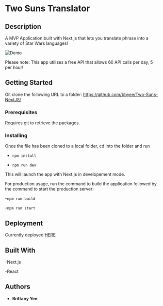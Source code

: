 # Two Suns Translator



## Description

A MVP Application built with Next.js that lets you translate phrase into a variety of Star Wars languages! 


![Demo](demo/main.gif)




Please note: This app utilizes a free API that allows 60 API calls per day, 5 per hour!



## Getting Started

Git clone the following URL to a folder: https://github.com/bbyee/Two-Suns-NextJS/

### Prerequisites

Requires git to retrieve the packages.

### Installing

Once the file has been cloned to a local folder, cd into the folder and run

- `npm install`

- `npm run dev` 

This will launch the app with Next.js in developement mode.

For production usage, run the command to build the application followed by the command to start the production server:

-`npm run build`

-`npm run start`

## Deployment

Currently deployed [HERE](https://two-suns-next-js.vercel.app/)

## Built With

-Next.js


-React

## Authors

- **Brittany Yee**
